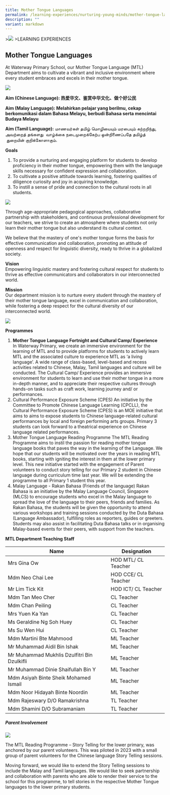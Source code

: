 ```yaml
---
title: Mother Tongue Languages
permalink: /learning-experiences/nurturing-young-minds/mother-tongue-languages/
description: ""
variant: markdown
---
```

&gt;![](/images/Learning%20Experiences/learning-experiences_banner.jpg)
&gt;LEARNING EXPERIENCES

## Mother Tongue Languages

At Waterway Primary School, our Mother Tongue Language (MTL) Department aims to cultivate a vibrant and inclusive environment where every student embraces and excels in their mother tongue. 

![](/images/Nurturing%20Young%20Minds/Mother%20Language/MTL_Fortnight_1.jpg)

**Aim (Chinese Language): 热爱华文、鉴赏中华文化、做个好公民**

**Aim (Malay Language): Melahirkan pelajar yang berilmu, cekap berkomunikasi dalam Bahasa Melayu, berbudi Bahasa serta mencintai Budaya Melayu**

**Aim (Tamil Language):**&nbsp;மாணவர்கள் தமிழ் மொழியையும் மரபையும் கற்றறிந்து, அவற்றைத் தங்களது &nbsp;வாழ்க்கை நடைமுறைக்கேற்ப ஒன்றிணைப்பதே தமிழ்த் &nbsp;துறையின் குறிக்கோளாகும்.

**Goals**<br>
1.	To provide a nurturing and engaging platform for students to develop proficiency in their mother tongue, empowering them with the language skills necessary for confident expression and collaboration. <br>
2.	To cultivate a positive attitude towards learning, fostering qualities of diligence curiosity and joy in acquiring knowledge. <br>
3.	To instill a sense of pride and connection to the cultural roots in all students.

![](/images/Nurturing%20Young%20Minds/Mother%20Language/Rakan_Bahasa_2.jpg)

Through age-appropriate pedagogical approaches, collaborative partnership with stakeholders, and continuous professional development for our teachers, we strive to create an atmosphere where students not only learn their mother tongue but also understand its cultural context. 

We believe that the mastery of one's mother tongue forms the basis for effective communication and collaboration, promoting an attitude of openness and respect for linguistic diversity, ready to thrive in a globalized society.

**Vision** <br>
Empowering linguistic mastery and fostering cultural respect for students to thrive as effective communicators and collaborators in our interconnected world.

**Mission** <br>
Our department mission is to nurture every student through the mastery of their mother tongue language, excel in communication and collaboration, while fostering a deep respect for the cultural diversity of our interconnected world.

![](/images/Nurturing%20Young%20Minds/Mother%20Language/P3_CPES_2.jpg)

**Programmes** <br>
1.	**Mother Tongue Language Fortnight and Cultural Camp/ Experience** <br>
In Waterway Primary, we create an immersive environment for the learning of MTL and to provide platforms for students to actively learn MTL and the associated culture to experience MTL as ‘a living language’. A wide range of class-based, level-based and recess activities related to Chinese, Malay, Tamil languages and culture will be conducted. The Cultural Camp/ Experience provides an immersive environment for students to learn and use their mother tongue in a more in-depth manner, and to appreciate their respective cultures through hands-on tasks such as craft work, learning journey and/ or performances. <br>
2.	Cultural Performance Exposure Scheme (CPES)
An initiative by the Committee to Promote Chinese Language Learning (CPCLL), the Cultural Performance Exposure Scheme (CPES) is an MOE initiative that aims to aims to expose students to Chinese language-related cultural performances by local and foreign performing arts groups. Primary 3 students can look forward to a theatrical experience on Chinese language related performances. <br>
3.	Mother Tongue Language Reading Programme
The MTL Reading Programme aims to instil the passion for reading mother tongue language books that paves the way in the learning of the Language. We hope that our students will be motivated over the years in reading MTL books, starting with igniting the interest in them at the lower primary level. This new initiative started with the engagement of Parent volunteers to conduct story telling for our Primary 2 student in Chinese language during curriculum time last year. We will be extending the programme to all Primary 1 student this year. <br>
4.	Malay Language - Rakan Bahasa (Friends of the language)
Rakan Bahasa is an initiative by the Malay Language Council, Singapore (MLCS) to encourage students who excel in the Malay language to spread the love of the language to their peers, friends and families. As Rakan Bahasa, the students will be given the opportunity to attend various workshops and training sessions conducted by the Duta Bahasa (Language Ambassador), fulfilling roles as reporters, guides or greeters. Students may also assist in facilitating Duta Bahasa talks or in organising Malay-based events for their peers, with support from the teachers.

**MTL Department Teaching Staff** <br>


| Name | Designation | 
| -------- | -------- | 
| Mrs Gina Ow   | HOD MTL/ CL Teacher     | 
| Mdm Neo Chai Lee    | 	HOD CCE/ CL Teacher   | 
| Mr Lim Tick Kit    |HOD ICT/ CL Teacher    | 
| Mdm Tan Meo Cher    | CL Teacher     | 
| Mdm Chan Peiling    | CL Teacher    | 
| Mrs Yuen Ka Yan    | CL Teacher      | 
| Ms Geraldine Ng Soh Huey   | CL Teacher    | 
| Ms Su Wen Hui    | CL Teacher   | 
| Mdm Martini Bte Mahmood    | ML Teacher     | 
| Mr Muhammad Aidil Bin Ishak   | ML Teacher    | 
| Mr Muhammad Mukhlis Dzulfitri Bin Dzulkifli    | ML Teacher    | 
| Mr Muhammad Dinie Shaifullah Bin Y     | ML Teacher    | 
| Mdm Asiyah Binte Sheik Mohamed Ismail    | ML Teacher    | 
| Mdm Noor Hidayah Binte Noordin   | ML Teacher      | 
| Mdm Rajeswary D/O Ramakrishna    | TL Teacher   | 
| Mdm Shamini D/O Subramaniam   | TL Teacher    | 

##### Parent Involvement 

![](/images/Nurturing%20Young%20Minds/Mother%20Language/Reading_Programme_1.jpg)

The MTL Reading Programme – Story Telling for the lower primary, was anchored by our parent volunteers. This was piloted in 2023 with a small group of parent volunteers for the Chinese language Story Telling sessions. 

Moving forward, we would like to extend the Story Telling sessions to include the Malay and Tamil languages. We would like to seek partnership and collaboration with parents who are able to render their service to the school for this programme, to tell stories in the respective Mother Tongue languages to the lower primary students.